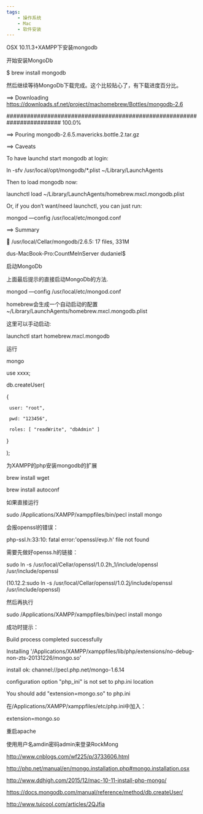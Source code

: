```yaml
---
tags:
    - 操作系统
    - Mac
    - 软件安装
---
```


OSX 10.11.3+XAMPP下安装mongodb

开始安装MongoDb

$ brew install mongodb

然后继续等待MongoDb下载完成。这个比较贴心了，有下载进度百分比。

==> Downloading https://downloads.sf.net/project/machomebrew/Bottles/mongodb-2.6

######################################################################## 100.0%

==> Pouring mongodb-2.6.5.mavericks.bottle.2.tar.gz

==> Caveats

To have launchd start mongodb at login:

ln -sfv /usr/local/opt/mongodb/*.plist ~/Library/LaunchAgents

Then to load mongodb now:

launchctl load ~/Library/LaunchAgents/homebrew.mxcl.mongodb.plist

Or, if you don’t want/need launchctl, you can just run:

mongod —config /usr/local/etc/mongod.conf

==> Summary

🍺 /usr/local/Cellar/mongodb/2.6.5: 17 files, 331M

dus-MacBook-Pro:CountMeInServer dudaniel$





启动MongoDb

上面最后提示的直接启动MongoDb的方法.

mongod —config /usr/local/etc/mongod.conf



homebrew会生成一个自动启动的配置~/Library/LaunchAgents/homebrew.mxcl.mongodb.plist

这里可以手动启动:

launchctl start homebrew.mxcl.mongodb



运行

mongo

use xxxx;

db.createUser(

   {

     user: "root",

     pwd: "123456",

     roles: [ "readWrite", "dbAdmin" ]

   }

);



为XAMPP的php安装mongodb的扩展

brew install wget  



brew install autoconf  

如果直接运行

sudo /Applications/XAMPP/xamppfiles/bin/pecl install mongo  

会报openssl的错误：

php-ssl.h:33:10: fatal error:'openssl/evp.h' file not found

需要先做好openss.h的链接：

sudo ln -s /usr/local/Cellar/openssl/1.0.2h_1/include/openssl /usr/include/openssl

(10.12.2:sudo ln -s /usr/local/Cellar/openssl/1.0.2j/include/openssl /usr/include/openssl)

然后再执行



sudo /Applications/XAMPP/xamppfiles/bin/pecl install mongo

成功时提示：

Build process completed successfully

Installing '/Applications/XAMPP/xamppfiles/lib/php/extensions/no-debug-non-zts-20131226/mongo.so'

install ok: channel://pecl.php.net/mongo-1.6.14

configuration option "php_ini" is not set to php.ini location

You should add "extension=mongo.so" to php.ini

在/Applications/XAMPP/xamppfiles/etc/php.ini中加入：

extension=mongo.so

重启apache

使用用户名amdin密码admin来登录RockMong



http://www.cnblogs.com/wf225/p/3733606.html

http://php.net/manual/en/mongo.installation.php#mongo.installation.osx

http://www.ddhigh.com/2015/12/mac-10-11-install-php-mongo/

https://docs.mongodb.com/manual/reference/method/db.createUser/

http://www.tuicool.com/articles/2QJfia

